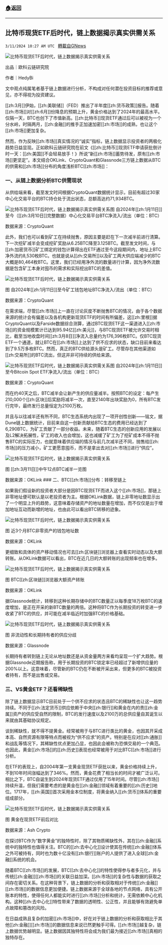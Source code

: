 ###  [:house:返回](README.md)
---


## 比特币现货ETF后时代，链上数据揭示真实供需关系
`3/11/2024 10:27 AM UTC ` [轉載自GNews](https://gnews.org/articles/2384012)

![比特币现货ETF后时代，链上数据揭示真实供需关系](https://cdn-img.panewslab.com//panews/2022/3/11/images/19f73b6974ff3ba441cd00146d482b46.png "比特币现货ETF后时代，链上数据揭示真实供需关系")

出品｜欧科云链研究院

作者｜HedyBi

文中观点纯属笔者基于链上数据进行分析，不构成对任何潜在投资目标的推荐或意见，亦不得视为投资建议。

[[zh:3月]]伊始，[[zh:美联储]]（FED）推出了半年度[[zh:货币政策]]报告。随着[[zh:市场]]对[[zh:6月]]份降息的预期上升，黄金价格达到了2024年的最高水平。仅隔一天，BTC也创下了市值新高。[[zh:比特币]]现货ETF通过后可以被视为一个分水岭，时隔两月，[[zh:金融]]的推手正加速加密[[zh:市场]]的成熟，也让这个[[zh:市场]]更加复杂。

然而，作为反映[[zh:市场]]真实情况的“诚实”指标，链上数据显示投资者的两极化趋势日益显现。正如欧科云链研究院在前文《[[zh:比特币]]现货ETF申请获批倒计时一天：[[zh:美国]]不会轻易放手！》所说“新[[zh:市场]]蓄势待发，原有[[zh:市场]]更坚定”。本文结合OKLink、CryptoQuant和Glassnode三方链上数据从BTC的供需和[[zh:市场]]分布的角度浅析BTC[[zh:市场]]：

### 一、从链上数据分析BTC供需现状

从供给端来看，截至发文时间根据CryptoQuant数据统计显示，目前有超过30家中心化交易平台的BTC持仓处于流出状态，总额高达约71,934BTC。

![比特币现货ETF后时代，链上数据揭示真实供需关系](https://cdn-img.panewslab.com//panews/2022/3/11/images/8d39c8cd6026717acab087ab1fe15aa6.png "比特币现货ETF后时代，链上数据揭示真实供需关系")图 自2024年[[zh:1月11日]]至今（[[zh:3月10日]]完整数据）中心化交易平台BTC净流入/流出（单位：BTC）

数据来源：CryptoQuant

此外，我们也可以看到矿工在持续抛售，原因主要是赶在下一次减半前进行清算。下一次挖矿减半会变成挖矿奖励从6.25BTC降至3.125BTC。截至发文时间，与[[zh:加密货币]]矿工绑定的钱包计算得出在ETF通过至今这段期间内，地址上BTC净外流约8,530枚BTC。也就是说从[[zh:交易所]]以及矿工两大供应端减少的BTC大概是80,464枚BTC。这里，我们已经用净外流的数量进行计算，因为净外流数据是包含矿工本身对囤币的需求和实际挖出BTC的差值。

![比特币现货ETF后时代，链上数据揭示真实供需关系](https://cdn-img.panewslab.com//panews/2022/3/11/images/a6c4b421e4dc091f43210a8cf0ace175.png "比特币现货ETF后时代，链上数据揭示真实供需关系")

图 自2024年[[zh:1月11日]]至今矿工钱包地址BTC净流入/流出（单位：BTC）

数据来源：CryptoQuant

在需求端，尽管[[zh:市场]]上一直在讨论灰度不断抛售BTC的情况，由于各个数据来源的统计会有偏差以及各机构更新现货ETF的时间有所偏差，这[[zh:里根]]据CryptoQuant以及Farside数据综合测算，通过BTC现货ETF这一渠道进入[[zh:市场]]的资金规模累计已达到95.94亿[[zh:美元]]，与BTC现货ETF被允许交易时相比，截至当地收盘时间[[zh:3月8日]]净流入总量约为176,396枚BTC。仅BTC现货ETF一个通道，就让BTC在[[zh:市场]]上达到了供不应求的状态，缺口目前来看达到了9.5万多枚BTC。然而，真正的BTC供给源头是矿工。尽管存在其他渠道如[[zh:交易所]]的BTC流出，但这并非可持续的供给来源。

![比特币现货ETF后时代，链上数据揭示真实供需关系](https://cdn-img.panewslab.com//panews/2022/3/11/images/45403af482081ebbf3e50fbcdfa6e549.png "比特币现货ETF后时代，链上数据揭示真实供需关系")图 自2024年[[zh:1月11日]]至今Bitcoin Spot ETF净流入/流出（单位：BTC）

数据来源：CryptoQuant

而在约40天之后，BTC减半会让新产生的供应量减半。按照BTC的设定：每产生210,000个[[zh:区块]]后奖励将减半一次，直至2140年出块奖励为0，所有BTC发行完毕，最终发行总量恒定为2100万枚。

并且与以往减半还有所不同，BTC生态系统内出现了一项开创性创新——铭文，据Dune链上数据统计，目前来自这一创新贡献给BTC生态的费用已经达到了6,290BTC，为矿工贡献了一部分收益。未来，随着BTC生态的创新应用的发展以及L2解决拓展性，矿工的收入也会增加，这也减缓了矿工为了挖矿成本不得不抛售BTC的实际压力，也就意味着供应端的情况与前几次减半还不同，抛售给[[zh:市场]]的压力减小，矿工更愿意囤币，而不是拿出去对[[zh:市场]]进行“供应”。

![比特币现货ETF后时代，链上数据揭示真实供需关系](https://cdn-img.panewslab.com//panews/2022/3/11/images/2556a8329da2b4b166d3284a1014897e.png "比特币现货ETF后时代，链上数据揭示真实供需关系")

图 [[zh:3月11日]]中午12点BTC减半一览图

数据来源：OKLink ### 二、BTC[[zh:市场]]分布：转移至链上

如果我们假设新的投资者大部分是因BTC现货ETF而进入这个[[zh:市场]]，那链上非零地址便可默认是以老投资者为主。根据OKLink数据，链上非零地址数显示出了一个明显上升的趋势，这意味着存储资产的地址数量在增加，而不仅仅是出于增加地址互动而新增的地址，也由此可以看出BTC转移的迹象。

![比特币现货ETF后时代，链上数据揭示真实供需关系](https://cdn-img.panewslab.com//panews/2022/3/11/images/27f30e54f337e4a2fd7aa7622091e63b.png "比特币现货ETF后时代，链上数据揭示真实供需关系")

图 近3个月BTC非零资产的钱包地址数

数据来源：OKLink

更细致和具体的资产移动情况也可去[[zh:区块链]]浏览器上查看实时动态以及大额转账。从OKLink数据可以看出，BTC在近几日的大额转账的出现频率也在增多。

![比特币现货ETF后时代，链上数据揭示真实供需关系](https://cdn-img.panewslab.com//panews/2022/3/11/images/57e06be734e7e8d56223172d2e4c6299.png "比特币现货ETF后时代，链上数据揭示真实供需关系")

图 BTC[[zh:区块链]]浏览器大额资产转账

数据来源：OKLink

据Glassnode统计，转移到这种长期存储中的BTC数量正以每季度18万枚BTC的速度增加，是正在开采的新BTC数量的两倍。这种将BTC作为长期投资的转变进一步收紧了BTC的供应，并可能在减半临近时加强BTC的价格基础。

![比特币现货ETF后时代，链上数据揭示真实供需关系](https://cdn-img.panewslab.com//panews/2022/3/11/images/8a402b3d0888af2a8962132f3a5d0a5b.png "比特币现货ETF后时代，链上数据揭示真实供需关系")

图 非流动性和长期持有者的供应分歧

数据来源：Glassnode

长期持有者转到链上无论从地址数还是从资金量两方来看均呈现一个扩大趋势。根据Glassnode近期报告称，用于长期投资的BTC锁定率已经超过了新增供应量的200%以上。这意味着，尽管新的BTC仍在不断被开采出来，但更多的BTC被投资者持有，而不是出售或交易。

### 三、VS黄金ETF？还看稀缺性

除了链上数据显示BTC目前处于一个供不应求的状态且BTC的稀缺性也让这一趋势持续。不同于[[zh:法定货币]]供应依赖于中央[[zh:银行]]和黄金在内的贵[[zh:金属]]资产的供应受自然的限制，BTC的发行速度以及2100万的总供应量自其诞生以来就由其基础协议规定。

谈到稀缺性，就不得不提黄金。经常被用于与BTC进行类比的黄金，也因其开采成本高、自然资源有限等特点而被视为“供不应求”的资产。特别是在应对[[zh:通胀]]和战乱等情况下，其稀缺性优点更加凸显，也因此会被称为恐惧交易的一个典范。也因此，黄金[[zh:市场]]的[[zh:历史]]表现也经常被用于对比BTC[[zh:市场]]进行分析。

在ETF的表现上，自2004年第一支黄金现货ETF获批以来，黄金价格持续上升，不到10年时间涨幅达到了346%。然而，黄金花费了相当长的时间才被广泛认可。相比之下，BTC自诞生到2024年现货ETF通过仅用了15年时间。尽管[[zh:市场]]持续升温，但我们需要考虑的是黄金在[[zh:金融]]领域有着重要的[[zh:历史]]地位。1717年，[[zh:英国]]首次采用金本位制度，将黄金纳入[[zh:货币]]体系的重要组成部分。

![比特币现货ETF后时代，链上数据揭示真实供需关系](https://cdn-img.panewslab.com//panews/2022/3/11/images/1c042a945320df854d3c7f5f670056bb.png "比特币现货ETF后时代，链上数据揭示真实供需关系")

图 黄金在现货ETF前后对比

数据来源：Ash Crypto

在探讨BTC作为“数字黄金”的独特性时，除了其物质稀缺性外，其在[[zh:金融]]系统中的独特性也值得关注。BTC的[[zh:去中心化]]设计使其在传统[[zh:金融]]体系之外可被持有，同时也为数十亿没有[[zh:银行]]账户的人提供了进入全球[[zh:金融]]系统的机会。

随着BTC[[zh:市场]]的发展，BTC[[zh:去中心化]]的特性使得参与者多元化，并与传统[[zh:金融]][[zh:市场]]的关联日益加深。[[zh:市场]]的复杂性与数据的获取之间存在密切关系。在这种背景下，链上数据的分析和获取相对于传统[[zh:金融]][[zh:市场]]的数据信息更加便捷。链上数据来源于全球各地的节点网络，具有公开账本的特性，使得任何人都能实时进行[[zh:市场]]分析和统计，无需依赖中心化机构。这种[[zh:去中心化]]特性带来了数据的透明性、公正性，并且能够有效避免单点故障和篡改的风险。

在日益成熟且复杂的加密[[zh:市场]]中，好在对于链上数据的分析和获取相比于其他[[zh:金融]][[zh:市场]]的数据信息来说已然更触手可得。[[zh:市场]]越复杂，链上数据优势越明显。链上数据因其独特性将会成为我们最为接近[[zh:市场]]真相的独特存在。
